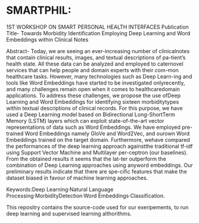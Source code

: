 # SMARTPHIL:
1ST WORKSHOP ON SMART PERSONAL HEALTH INTERFACES
Publication Title-
Towards Morbidity Identification Employing Deep Learning and Word Embeddings within Clinical Notes

Abstract-
Today,  we  are  seeing  an  ever-increasing  number  of  clinicalnotes that contain clinical results, images, and textual descriptions of pa-tient’s health state. All these data can be analyzed and employed to caternovel services that can help people and domain experts with their com-mon healthcare tasks. However, many technologies such as Deep Learn-ing and tools like Word Embeddings have started to be investigated onlyrecently, and many challenges remain open when it comes to healthcaredomain applications. To address these challenges, we propose the use ofDeep Learning and Word Embeddings for identifying sixteen morbiditytypes  within  textual  descriptions  of  clinical  records. For this purpose, we have used a Deep Learning model based on Bidirectional Long-ShortTerm Memory (LSTM) layers which can exploit state-of-the-art vector representations of data such as Word Embeddings. We have employed pre-trained  Word  Embeddings namely GloVe and Word2Vec,  and  ourown Word Embeddings trained on the target domain. Furthermore, wehave compared the performances of the deep learning approach againstthe traditional tf-idf using Support Vector Machine and Multilayer per-ceptron (our baselines). From the obtained results it seems that the lat-ter outperform the combination of Deep Learning approaches using anyword embeddings. Our preliminary results indicate that there are spe-cific features that make the dataset biased in favour of machine learning approaches.

Keywords:Deep Learning·Natural Language Processing·MorbidityDetection·Word Embeddings·Classification.

This repositry contains the source-code used for our exeripements, to run deep learning and supervised learning althorithms. 
